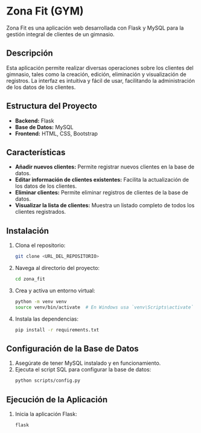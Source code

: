 # Zona Fit (GYM)

Zona Fit es una aplicación web desarrollada con Flask y MySQL para la gestión integral de clientes de un gimnasio.

## Descripción

Esta aplicación permite realizar diversas operaciones sobre los clientes del gimnasio, tales como la creación, edición, eliminación y visualización de registros. La interfaz es intuitiva y fácil de usar, facilitando la administración de los datos de los clientes.

## Estructura del Proyecto

- **Backend:** Flask
- **Base de Datos:** MySQL
- **Frontend:** HTML, CSS, Bootstrap

## Características

- **Añadir nuevos clientes:** Permite registrar nuevos clientes en la base de datos.
- **Editar información de clientes existentes:** Facilita la actualización de los datos de los clientes.
- **Eliminar clientes:** Permite eliminar registros de clientes de la base de datos.
- **Visualizar la lista de clientes:** Muestra un listado completo de todos los clientes registrados.

## Instalación

1. Clona el repositorio:
    ```sh
    git clone <URL_DEL_REPOSITORIO>
    ```
2. Navega al directorio del proyecto:
    ```sh
    cd zona_fit
    ```
3. Crea y activa un entorno virtual:
    ```sh
    python -m venv venv
    source venv/bin/activate  # En Windows usa `venv\Scripts\activate`
    ```
4. Instala las dependencias:
    ```sh
    pip install -r requirements.txt
    ```

## Configuración de la Base de Datos

1. Asegúrate de tener MySQL instalado y en funcionamiento.
2. Ejecuta el script SQL para configurar la base de datos:
    ```sh
    python scripts/config.py
    ```

## Ejecución de la Aplicación

1. Inicia la aplicación Flask:
    ```sh
    flask